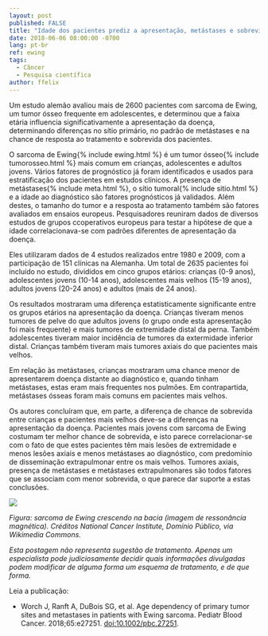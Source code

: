 ```yaml
---
layout: post
published: FALSE
title: "Idade dos pacientes prediz a apresentação, metástases e sobrevida dos pacientes com Sarcoma de Ewing"
date: 2018-06-06 08:00:00 -0700
lang: pt-br
ref: ewing
tags:
  - Câncer
  - Pesquisa científica
author: ffelix
---
```

Um estudo alemão avaliou mais de 2600 pacientes com sarcoma de Ewing, um tumor ósseo frequente em adolescentes, e determinou que a faixa
etária influencia significativamente a apresentação da doença, determinando diferenças no sítio primário, no padrão de metástases e na
chance de resposta ao tratamento e sobrevida dos pacientes.
<!--more-->

O sarcoma de Ewing{% include ewing.html %} é um tumor ósseo{% include tumorosseo.html %} mais comum em crianças, adolescentes e adultos jovens. Vários fatores de prognóstico já foram identificados
e usados para estratificação dos pacientes em estudos clínicos. A presença de metástases{% include meta.html %}, o sítio tumoral{% include sitio.html %} e a idade ao diagnóstico são fatores prognósticos já validados. Além destes, o tamanho do tumor e a resposta ao tratamento também são fatores avaliados em ensaios europeus.
Pesquisadores reuniram dados de diversos estudos de grupos ccoperativos europeus para testar a hipótese de que a idade correlacionava-se com
padrões diferentes de apresentação da doença.

Eles utilizaram dados de 4 estudos realizados entre 1980 e 2009, com a participação de 151 clínicas na Alemanha. Um total de 2635 pacientes
foi incluído no estudo, divididos em cinco grupos etários: crianças (0-9 anos), adolescentes jovens (10-14 anos), adolescentes mais velhos
(15-19 anos), adultos jovens (20-24 anos) e adultos (mais de 24 anos).

Os resultados mostraram uma diferença estatisticamente significante entre os grupos etários na apresentação da doença. Crianças tiveram menos
tumores de pelve do que adultos jovens (o grupo onde esta apresentação foi mais frequente) e mais tumores de extremidade distal da perna. Também
adolescentes tiveram maior incidência de tumores da extermidade inferior distal. Crianças também tiveram mais tumores axiais do que pacientes
mais velhos.

Em relação às metástases, crianças mostraram uma chance menor de apresentarem doença distante ao diagnóstico e, quando tinham metástases, estas
eram mais frequentes nos pulmões. Em contrapartida, metástases ósseas foram mais comuns em pacientes mais velhos.

Os autores concluíram que, em parte, a diferença de chance de sobrevida entre crianças e pacientes mais velhos deve-se a diferenças na
apresentação da doença. Pacientes mais jovens com sarcoma de Ewing costumam ter melhor chance de sobrevida, e isto parece correlacionar-se
com o fato de que estes pacientes têm mais lesões de extremidade e menos lesões axiais e menos metástases ao diagnóstico, com predomínio
de disseminação extrapulmonar entre os mais velhos. Tumores axiais, presença de metástases e metástases extrapulmonares são todos fatores
que se associam com menor sobrevida, o que parece dar suporte a estas conclusões.

![](https://upload.wikimedia.org/wikipedia/commons/a/a3/Ewing%27s_sarcoma_MRI_nci-vol-1832-300.jpg)

_Figura: sarcoma de Ewing crescendo na bacia (imagem de ressonância magnética). Créditos National Cancer Institute, Domínio Público, via Wikimedia Commons._

_Esta postagem não representa sugestão de tratamento. Apenas um especialista pode judiciosamente decidir quais informações divulgadas podem modificar de alguma forma um esquema de tratamento, e de que forma._

Leia a publicação:
- Worch J, Ranft A, DuBois SG, et al. Age dependency of primary tumor sites and metastases in patients with Ewing sarcoma. Pediatr Blood Cancer. 2018;65:e27251. [doi:10.1002/pbc.27251](https://doi.org/10.1002/pbc.27251).

